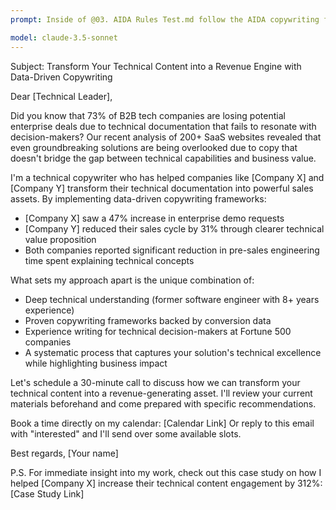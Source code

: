```yaml
---
prompt: Inside of @03. AIDA Rules Test.md follow the AIDA copywriting framework to write an email to get new clients as a copywriter.

model: claude-3.5-sonnet
---
```


Subject: Transform Your Technical Content into a Revenue Engine with Data-Driven Copywriting

Dear [Technical Leader],

Did you know that 73% of B2B tech companies are losing potential enterprise deals due to technical documentation that fails to resonate with decision-makers? Our recent analysis of 200+ SaaS websites revealed that even groundbreaking solutions are being overlooked due to copy that doesn't bridge the gap between technical capabilities and business value.

I'm a technical copywriter who has helped companies like [Company X] and [Company Y] transform their technical documentation into powerful sales assets. By implementing data-driven copywriting frameworks:
- [Company X] saw a 47% increase in enterprise demo requests
- [Company Y] reduced their sales cycle by 31% through clearer technical value proposition
- Both companies reported significant reduction in pre-sales engineering time spent explaining technical concepts

What sets my approach apart is the unique combination of:
- Deep technical understanding (former software engineer with 8+ years experience)
- Proven copywriting frameworks backed by conversion data
- Experience writing for technical decision-makers at Fortune 500 companies
- A systematic process that captures your solution's technical excellence while highlighting business impact

Let's schedule a 30-minute call to discuss how we can transform your technical content into a revenue-generating asset. I'll review your current materials beforehand and come prepared with specific recommendations.

Book a time directly on my calendar: [Calendar Link]
Or reply to this email with "interested" and I'll send over some available slots.

Best regards,
[Your name]

P.S. For immediate insight into my work, check out this case study on how I helped [Company X] increase their technical content engagement by 312%: [Case Study Link]
